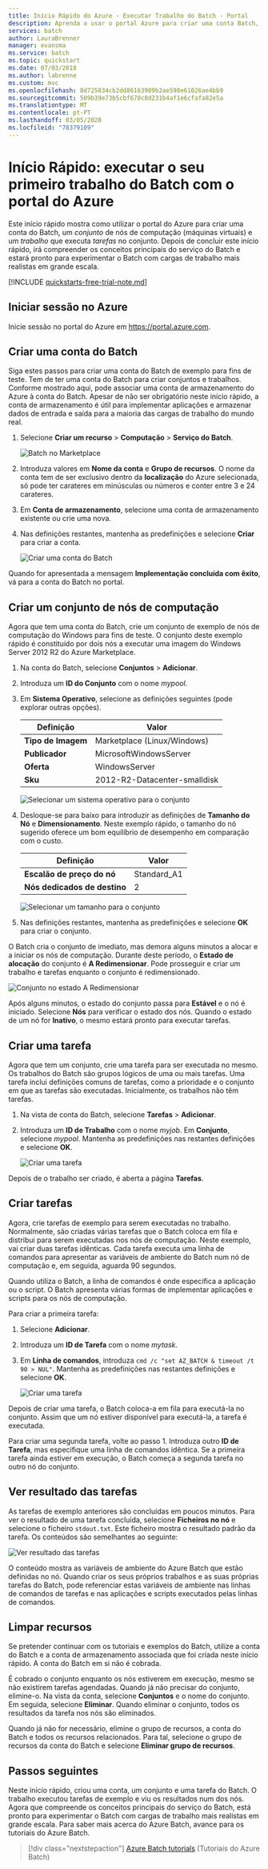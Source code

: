 ```yaml
---
title: Início Rápido do Azure - Executar Trabalho do Batch - Portal
description: Aprenda a usar o portal Azure para criar uma conta Batch, um conjunto de nós de computação, e um trabalho que executa tarefas básicas na piscina.
services: batch
author: LauraBrenner
manager: evansma
ms.service: batch
ms.topic: quickstart
ms.date: 07/03/2018
ms.author: labrenne
ms.custom: mvc
ms.openlocfilehash: 8d725834cb2dd86163909b2ae598e61026ae4bb9
ms.sourcegitcommit: 509b39e73b5cbf670c8d231b4af1e6cfafa82e5a
ms.translationtype: MT
ms.contentlocale: pt-PT
ms.lasthandoff: 03/05/2020
ms.locfileid: "78379109"
---
```

# <a name="quickstart-run-your-first-batch-job-in-the-azure-portal"></a>Início Rápido: executar o seu primeiro trabalho do Batch com o portal do Azure

Este início rápido mostra como utilizar o portal do Azure para criar uma conta do Batch, um *conjunto* de nós de computação (máquinas virtuais) e um *trabalho* que executa *tarefas* no conjunto. Depois de concluir este início rápido, irá compreender os conceitos principais do serviço do Batch e estará pronto para experimentar o Batch com cargas de trabalho mais realistas em grande escala.

[!INCLUDE [quickstarts-free-trial-note.md](../../includes/quickstarts-free-trial-note.md)]

## <a name="sign-in-to-azure"></a>Iniciar sessão no Azure 

Inicie sessão no portal do Azure em https://portal.azure.com.

## <a name="create-a-batch-account"></a>Criar uma conta do Batch

Siga estes passos para criar uma conta do Batch de exemplo para fins de teste. Tem de ter uma conta do Batch para criar conjuntos e trabalhos. Conforme mostrado aqui, pode associar uma conta de armazenamento do Azure à conta do Batch. Apesar de não ser obrigatório neste início rápido, a conta de armazenamento é útil para implementar aplicações e armazenar dados de entrada e saída para a maioria das cargas de trabalho do mundo real.


1. Selecione **Criar um recurso** > **Computação** > **Serviço do Batch**. 

   ![Batch no Marketplace][marketplace_portal]

2. Introduza valores em **Nome da conta** e **Grupo de recursos**. O nome da conta tem de ser exclusivo dentro da **localização** do Azure selecionada, só pode ter carateres em minúsculas ou números e conter entre 3 e 24 carateres. 

3. Em **Conta de armazenamento**, selecione uma conta de armazenamento existente ou crie uma nova.

4. Nas definições restantes, mantenha as predefinições e selecione **Criar** para criar a conta.

   ![Criar uma conta do Batch][account_portal]  

Quando for apresentada a mensagem **Implementação concluída com êxito**, vá para a conta do Batch no portal.

## <a name="create-a-pool-of-compute-nodes"></a>Criar um conjunto de nós de computação

Agora que tem uma conta do Batch, crie um conjunto de exemplo de nós de computação do Windows para fins de teste. O conjunto deste exemplo rápido é constituído por dois nós a executar uma imagem do Windows Server 2012 R2 do Azure Marketplace.


1. Na conta do Batch, selecione **Conjuntos** > **Adicionar**.

2. Introduza um **ID do Conjunto** com o nome *mypool*. 

3. Em **Sistema Operativo**, selecione as definições seguintes (pode explorar outras opções).
  
   |Definição  |Valor  |
   |---------|---------|
   |**Tipo de Imagem**|Marketplace (Linux/Windows)|
   |**Publicador**     |MicrosoftWindowsServer|
   |**Oferta**     |WindowsServer|
   |**Sku**     |2012-R2-Datacenter-smalldisk|

   ![Selecionar um sistema operativo para o conjunto][pool_os] 

4. Desloque-se para baixo para introduzir as definições de **Tamanho do Nó** e **Dimensionamento**. Neste exemplo rápido, o tamanho do nó sugerido oferece um bom equilíbrio de desempenho em comparação com o custo.
  
   |Definição  |Valor  |
   |---------|---------|
   |**Escalão de preço do nó**     |Standard_A1|
   |**Nós dedicados de destino**     |2|

   ![Selecionar um tamanho para o conjunto][pool_size] 

5. Nas definições restantes, mantenha as predefinições e selecione **OK** para criar o conjunto.

O Batch cria o conjunto de imediato, mas demora alguns minutos a alocar e a iniciar os nós de computação. Durante deste período, o **Estado de alocação** do conjunto é **A Redimensionar**. Pode prosseguir e criar um trabalho e tarefas enquanto o conjunto é redimensionado. 

![Conjunto no estado A Redimensionar][pool_resizing]

Após alguns minutos, o estado do conjunto passa para **Estável** e o nó é iniciado. Selecione **Nós** para verificar o estado dos nós. Quando o estado de um nó for **Inativo**, o mesmo estará pronto para executar tarefas. 

## <a name="create-a-job"></a>Criar uma tarefa

Agora que tem um conjunto, crie uma tarefa para ser executada no mesmo. Os trabalhos do Batch são grupos lógicos de uma ou mais tarefas. Uma tarefa inclui definições comuns de tarefas, como a prioridade e o conjunto em que as tarefas são executadas. Inicialmente, os trabalhos não têm tarefas. 

1. Na vista de conta do Batch, selecione **Tarefas** > **Adicionar**. 

2. Introduza um **ID de Trabalho** com o nome *myjob*. Em **Conjunto**, selecione *mypool*. Mantenha as predefinições nas restantes definições e selecione **OK**.

   ![Criar uma tarefa][job_create]

Depois de o trabalho ser criado, é aberta a página **Tarefas**.

## <a name="create-tasks"></a>Criar tarefas

Agora, crie tarefas de exemplo para serem executadas no trabalho. Normalmente, são criadas várias tarefas que o Batch coloca em fila e distribui para serem executadas nos nós de computação. Neste exemplo, vai criar duas tarefas idênticas. Cada tarefa executa uma linha de comandos para apresentar as variáveis de ambiente do Batch num nó de computação e, em seguida, aguarda 90 segundos. 

Quando utiliza o Batch, a linha de comandos é onde especifica a aplicação ou o script. O Batch apresenta várias formas de implementar aplicações e scripts para os nós de computação. 

Para criar a primeira tarefa:

1. Selecione **Adicionar**.

2. Introduza um **ID de Tarefa** com o nome *mytask*. 

3. Em **Linha de comandos**, introduza `cmd /c "set AZ_BATCH & timeout /t 90 > NUL"`. Mantenha as predefinições nas restantes definições e selecione **OK**.

   ![Criar uma tarefa][task_create]

Depois de criar uma tarefa, o Batch coloca-a em fila para executá-la no conjunto. Assim que um nó estiver disponível para executá-la, a tarefa é executada.

Para criar uma segunda tarefa, volte ao passo 1. Introduza outro **ID de Tarefa**, mas especifique uma linha de comandos idêntica. Se a primeira tarefa ainda estiver em execução, o Batch começa a segunda tarefa no outro nó do conjunto.

## <a name="view-task-output"></a>Ver resultado das tarefas

As tarefas de exemplo anteriores são concluídas em poucos minutos. Para ver o resultado de uma tarefa concluída, selecione **Ficheiros no nó** e selecione o ficheiro `stdout.txt`. Este ficheiro mostra o resultado padrão da tarefa. Os conteúdos são semelhantes ao seguinte:

![Ver resultado das tarefas][task_output]

O conteúdo mostra as variáveis de ambiente do Azure Batch que estão definidas no nó. Quando criar os seus próprios trabalhos e as suas próprias tarefas do Batch, pode referenciar estas variáveis de ambiente nas linhas de comandos de tarefas e nas aplicações e scripts executados pelas linhas de comandos.

## <a name="clean-up-resources"></a>Limpar recursos

Se pretender continuar com os tutoriais e exemplos do Batch, utilize a conta do Batch e a conta de armazenamento associada que foi criada neste início rápido. A conta do Batch em si não é cobrada.

É cobrado o conjunto enquanto os nós estiverem em execução, mesmo se não existirem tarefas agendadas. Quando já não precisar do conjunto, elimine-o. Na vista da conta, selecione **Conjuntos** e o nome do conjunto. Em seguida, selecione **Eliminar**.  Quando eliminar o conjunto, todos os resultados da tarefa nos nós são eliminados. 

Quando já não for necessário, elimine o grupo de recursos, a conta do Batch e todos os recursos relacionados. Para tal, selecione o grupo de recursos da conta do Batch e selecione **Eliminar grupo de recursos**.

## <a name="next-steps"></a>Passos seguintes

Neste início rápido, criou uma conta, um conjunto e uma tarefa do Batch. O trabalho executou tarefas de exemplo e viu os resultados num dos nós. Agora que compreende os conceitos principais do serviço do Batch, está pronto para experimentar o Batch com cargas de trabalho mais realistas em grande escala. Para saber mais acerca do Azure Batch, avance para os tutoriais do Azure Batch. 

> [!div class="nextstepaction"]
> [Azure Batch tutorials](./tutorial-parallel-dotnet.md) (Tutoriais do Azure Batch)

[marketplace_portal]: ./media/quick-create-portal/marketplace-batch.png

[account_portal]: ./media/quick-create-portal/batch-account-portal.png

[account_keys]: ./media/quick-create-portal/batch-account-keys.png

[pool_os]: ./media/quick-create-portal/pool-operating-system.png

[pool_size]: ./media/quick-create-portal/pool-size.png

[pool_resizing]: ./media/quick-create-portal/pool-resizing.png

[job_create]: ./media/quick-create-portal/job-create.png

[task_create]: ./media/quick-create-portal/task-create.png

[task_output]: ./media/quick-create-portal/task-output.png
